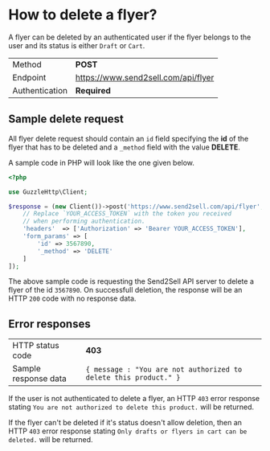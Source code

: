 # How to delete a flyer?

A flyer can be deleted by an authenticated user if the flyer belongs to the user and its status is either `Draft` or `Cart`.

|                |                                     |
| -------------- | ----------------------------------- |
| Method         | **POST**                            |
| Endpoint       | https://www.send2sell.com/api/flyer |
| Authentication | **Required**                        |

## Sample delete request

All flyer delete request should contain an `id` field specifying the **id** of the flyer that has to be deleted and a `_method` field with the value **DELETE**.

A sample code in PHP will look like the one given below.

```php
<?php

use GuzzleHttp\Client;

$response = (new Client())->post('https://www.send2sell.com/api/flyer', [
    // Replace `YOUR_ACCESS_TOKEN` with the token you received
    // when performing authentication.
    'headers'  => ['Authorization' => 'Bearer YOUR_ACCESS_TOKEN'],
    'form_params' => [
        'id' => 3567890,
        '_method' => 'DELETE'
    ]
]);
```

The above sample code is requesting the Send2Sell API server to delete a flyer of the id `3567890`. On successfull deletion, the response will be an HTTP `200` code with no response data.

## Error responses

|                      |                                                                  |
| :------------------- | :--------------------------------------------------------------- |
| HTTP status code     | **403**                                                          |
| Sample response data | `{ message : "You are not authorized to delete this product." }` |

If the user is not authenticated to delete a flyer, an HTTP `403` error response stating `You are not authorized to delete this product.` will be returned.

If the flyer can't be deleted if it's status doesn't allow deletion, then an HTTP `403` error response stating `Only drafts or flyers in cart can be deleted.` will be returned.
